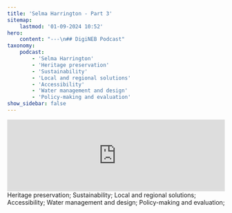```yaml
---
title: 'Selma Harrington - Part 3'
sitemap:
    lastmod: '01-09-2024 10:52'
hero:
    content: "---\n## DigiNEB Podcast"
taxonomy:
    podcast:
        - 'Selma Harrington'
        - 'Heritage preservation'
        - 'Sustainability'
        - 'Local and regional solutions'
        - 'Accessibility'
        - 'Water management and design'
        - 'Policy-making and evaluation'
show_sidebar: false
---
```


<iframe width="100%" height="166" scrolling="no" frameborder="no" allow="autoplay" src="https://w.soundcloud.com/player/?url=https%3A//api.soundcloud.com/tracks/1908141359&color=%234b4815&auto_play=false&hide_related=false&show_comments=true&show_user=true&show_reposts=false&show_teaser=false"></iframe>
Heritage preservation;
Sustainability;
Local and regional solutions;
Accessibility;
Water management and design;
Policy-making and evaluation;